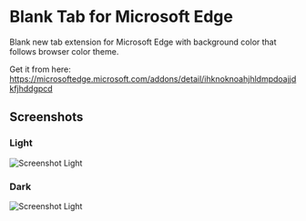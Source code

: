 # Blank Tab for Microsoft Edge
Blank new tab extension for Microsoft Edge with background color that follows browser color theme.

Get it from here: https://microsoftedge.microsoft.com/addons/detail/ihknoknoahjhldmpdoajjdkfjhddgpcd

## Screenshots

### Light
![Screenshot Light](https://raw.githubusercontent.com/zmni/MSEdge-BlankTab/master/images/screenshot-light-en.png)

### Dark
![Screenshot Light](https://raw.githubusercontent.com/zmni/MSEdge-BlankTab/master/images/screenshot-dark-en.png)
